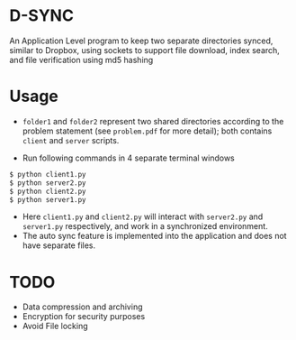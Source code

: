 # D-SYNC
An Application Level program to keep two separate directories synced, similar to Dropbox, using sockets to support file download, index search, and file verification using md5 hashing

# Usage
* ``folder1`` and ``folder2`` represent two shared directories according to the problem statement (see ``problem.pdf`` for more detail); both contains ``client`` and ``server`` scripts.

* Run following commands in 4 separate terminal windows

```bash
$ python client1.py
$ python server2.py
$ python client2.py
$ python server1.py
```

* Here ``client1.py`` and ``client2.py`` will interact with ``server2.py`` and ``server1.py`` respectively, and work in a synchronized environment. 
* The auto sync feature is implemented into the application and does not have separate files.

# TODO

* Data compression and archiving
* Encryption for security purposes
* Avoid File locking 
